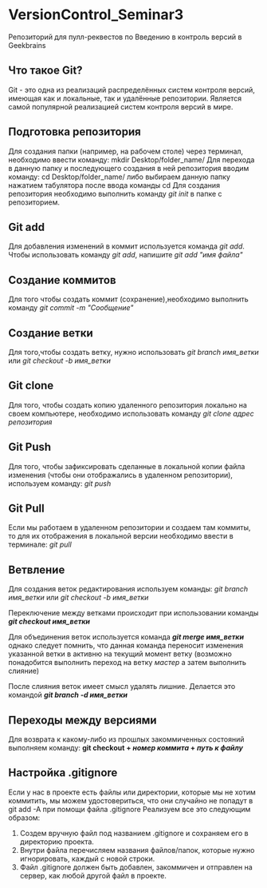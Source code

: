 # VersionControl_Seminar3
Репозиторий для пулл-реквестов по Введению в контроль версий в Geekbrains

## Что такое Git?

Git - это одна из реализаций распределённых систем контроля версий, имеющая как и локальные, так и удалённые репозитории. Является самой популярной реализацией систем контроля версий в мире. 

## Подготовка репозитория

Для создания папки (например, на рабочем столе) через терминал, необходимо ввести команду:
mkdir Desktop/folder_name/
Для перехода в данную папку и последующего создания в ней репозитория вводим команду:
cd Desktop/folder_name/
либо выбираем данную папку нажатием табулятора после ввода команды cd
Для создания репозитория необходимо выполнить команду *git init* в папке с репозиторием.

## Git add

Для добавления изменений в коммит используется команда *git add*. Чтобы использовать команду *git add*, напишите *git add "имя файла"*

## Создание коммитов 

Для того чтобы создать коммит (сохранение),необходимо выполнить команду *git commit -m "Сообщение"*

## Создание ветки

Для того,чтобы создать ветку, нужно использовать *git branch имя_ветки* или *git checkout -b имя_ветки*

## Git clone
Для того, чтобы создать копию удаленного репозитория локально на своем компьютере, необходимо использовать команду *git clone адрес репозитория*

## Git Push
Для того, чтобы зафиксировать сделанные в локальной копии файла изменения (чтобы они отображались в удаленном репозитории), используем команду: *git push*

## Git Pull
Если мы работаем в удаленном репозитории и создаем там коммиты, то для их отображения в локальной версии необходимо ввести в терминале: *git pull*

## Ветвление 
Для создания веток редактирования используем команды:
*git branch имя_ветки* или *git checkout -b имя_ветки*

Переключение между ветками происходит при использовании команды ***git checkout имя_ветки***

Для объединения веток используется команда ***git merge имя_ветки*** однако следует помнить, что данная команда переносит изменения указанной ветки в активню на текущий момент ветку (возможно понадобится выполнить переход на ветку *мастер* а затем выполнить слияние)

После слияния веток имеет смысл удалять лишние. Делается это командой ***git branch -d имя_ветки***

## Переходы между версиями
Для возврата к какому-либо из прошлых закоммиченных состояний выполняем команду: **git checkout + _номер коммита_ + _путь к файлу_**

## Настройка .gitignore
Если у нас в проекте есть файлы или директории, которые мы не хотим коммитить, мы можем удостовериться, что они случайно не попадут в git add -A при помощи файла .gitignore 
Реализуем все это следующим образом:

1. Создем вручную файл под названием .gitignore и сохраняем его в директорию проекта.
2. Внутри файла перечисляем названия файлов/папок, которые нужно игнорировать, каждый с новой строки.
3. Файл .gitignore должен быть добавлен, закоммичен и отправлен на сервер, как любой другой файл в проекте.

